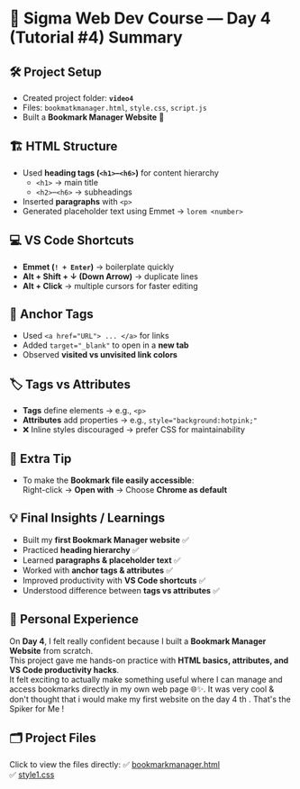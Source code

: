 # 📑 Sigma Web Dev Course — Day 4 (Tutorial #4) Summary

## 🛠 Project Setup
- Created project folder: **`video4`**  
- Files: `bookmatkmanager.html`, `style.css`, `script.js`  
- Built a **Bookmark Manager Website** 🚀  

## 🏗 HTML Structure
- Used **heading tags (`<h1>`–`<h6>`)** for content hierarchy  
  - `<h1>` → main title  
  - `<h2>`–`<h6>` → subheadings  
- Inserted **paragraphs** with `<p>`  
- Generated placeholder text using Emmet → `lorem <number>`

## 💻 VS Code Shortcuts
- **Emmet (`! + Enter`)** → boilerplate quickly  
- **Alt + Shift + ↓ (Down Arrow)** → duplicate lines  
- **Alt + Click** → multiple cursors for faster editing  

## 🔗 Anchor Tags
- Used `<a href="URL"> ... </a>` for links  
- Added `target="_blank"` to open in a **new tab**  
- Observed **visited vs unvisited link colors**  

## 🏷 Tags vs Attributes
- **Tags** define elements → e.g., `<p>`  
- **Attributes** add properties → e.g., `style="background:hotpink;"`  
- ❌ Inline styles discouraged → prefer CSS for maintainability  

## 📌 Extra Tip
- To make the **Bookmark file easily accessible**:  
  Right-click → **Open with** → Choose **Chrome as default**  

## 💡 Final Insights / Learnings
- Built my **first Bookmark Manager website** ✅  
- Practiced **heading hierarchy** ✅  
- Learned **paragraphs & placeholder text** ✅  
- Worked with **anchor tags & attributes** ✅  
- Improved productivity with **VS Code shortcuts** ✅  
- Understood difference between **tags vs attributes** ✅  

## 📝 Personal Experience
On **Day 4**, I felt really confident because I built a **Bookmark Manager Website** from scratch.  
This project gave me hands-on practice with **HTML basics, attributes, and VS Code productivity hacks**.  
It felt exciting to actually make something useful where I can manage and access bookmarks directly in my own web page 🌐✨. 
It was very cool & don't thought that i would make my first website on the day 4 th . 
That's the Spiker for Me !

## 🗂 Project Files
Click to view the files directly:
✅ [bookmarkmanager.html](./bookmarkmanager.html)  
✅ [style1.css](./style1.css)  
